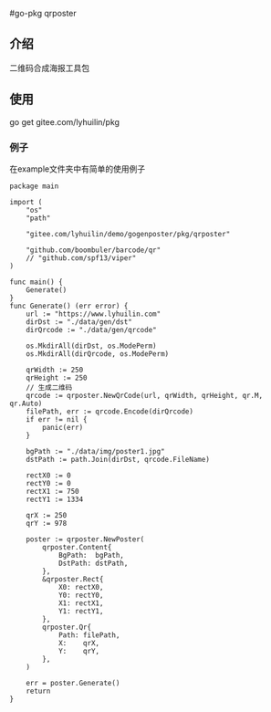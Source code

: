 #go-pkg qrposter

##	介绍

二维码合成海报工具包

##	使用
go get  gitee.com/lyhuilin/pkg

###	例子

在example文件夹中有简单的使用例子



	package main
	
	import (
		"os"
		"path"
	
		"gitee.com/lyhuilin/demo/gogenposter/pkg/qrposter"
	
		"github.com/boombuler/barcode/qr"
		// "github.com/spf13/viper"
	)
	
	func main() {
		Generate()
	}
	func Generate() (err error) {
		url := "https://www.lyhuilin.com"
		dirDst := "./data/gen/dst"
		dirQrcode := "./data/gen/qrcode"
	
		os.MkdirAll(dirDst, os.ModePerm)
		os.MkdirAll(dirQrcode, os.ModePerm)
	
		qrWidth := 250
		qrHeight := 250
		// 生成二维码
		qrcode := qrposter.NewQrCode(url, qrWidth, qrHeight, qr.M, qr.Auto)
		filePath, err := qrcode.Encode(dirQrcode)
		if err != nil {
			panic(err)
		}
	
		bgPath := "./data/img/poster1.jpg"
		dstPath := path.Join(dirDst, qrcode.FileName)
	
		rectX0 := 0
		rectY0 := 0
		rectX1 := 750
		rectY1 := 1334
	
		qrX := 250
		qrY := 978
	
		poster := qrposter.NewPoster(
			qrposter.Content{
				BgPath:  bgPath,
				DstPath: dstPath,
			},
			&qrposter.Rect{
				X0: rectX0,
				Y0: rectY0,
				X1: rectX1,
				Y1: rectY1,
			},
			qrposter.Qr{
				Path: filePath,
				X:    qrX,
				Y:    qrY,
			},
		)
	
		err = poster.Generate()
		return
	}
